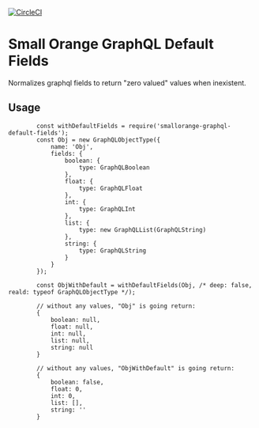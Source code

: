 [![CircleCI](https://circleci.com/gh/feliperohdee/smallorange-graphql-default-fields.svg?style=svg)](https://circleci.com/gh/feliperohdee/smallorange-graphql-default-fields)

# Small Orange GraphQL Default Fields

Normalizes graphql fields to return "zero valued" values when inexistent.

## Usage

            const withDefaultFields = require('smallorange-graphql-default-fields');
            const Obj = new GraphQLObjectType({
                name: 'Obj',
                fields: {
                    boolean: {
                        type: GraphQLBoolean
                    },
                    float: {
                        type: GraphQLFloat
                    },
                    int: {
                        type: GraphQLInt
                    },
                    list: {
                        type: new GraphQLList(GraphQLString)
                    },
                    string: {
                        type: GraphQLString
                    }
                }
            });

            const ObjWithDefault = withDefaultFields(Obj, /* deep: false, reald: typeof GraphQLObjectType */);

            // without any values, "Obj" is going return:
            {
                boolean: null,
                float: null,
                int: null,
                list: null,
                string: null
            }

            // without any values, "ObjWithDefault" is going return:
            {
                boolean: false,
                float: 0,
                int: 0,
                list: [],
                string: ''
            }